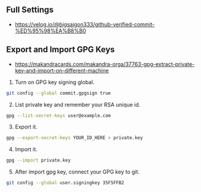 ## Full Settings
* https://velog.io/@bigsaigon333/github-verified-commit-%ED%95%98%EA%B8%B0

## Export and Import GPG Keys
* https://makandracards.com/makandra-orga/37763-gpg-extract-private-key-and-import-on-different-machine
1. Turn on GPG key signing global.
```bash
git config --global commit.gpgsign true
```
2. List private key and remember your RSA unique id.
```bash
gpg --list-secret-keys user@example.com
```
3. Export it.
```bash
gpg --export-secret-keys YOUR_ID_HERE > private.key
```
4. Import it.
```bash
gpg --import private.key
```
5. After import gpg key, connect your GPG key to git.
```bash
git config --global user.signingkey 35F5FFB2
```
